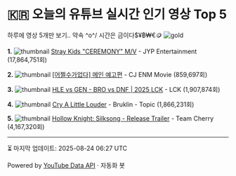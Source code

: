 # 🇰🇷 오늘의 유튜브 실시간 인기 영상 Top 5

하루에 영상 5개만 보기.. 약속 \^o^/ 
시간은 금이다$¥฿₩€🪙
![gold](https://media.tenor.com/your-gif-id.gif)


**1.** ![thumbnail](https://i.ytimg.com/vi/P7vBoGWoReg/default.jpg)
[Stray Kids "CEREMONY" M/V](https://youtube.com/watch?v=P7vBoGWoReg) - JYP Entertainment (17,864,751회)

**2.** ![thumbnail](https://i.ytimg.com/vi/ckHwZNuV-wQ/default.jpg)
[[어쩔수가없다] 메인 예고편](https://youtube.com/watch?v=ckHwZNuV-wQ) - CJ ENM Movie (859,697회)

**3.** ![thumbnail](https://i.ytimg.com/vi/AUwWNaiz_n4/default.jpg)
[HLE vs GEN - BRO vs DNF | 2025 LCK](https://youtube.com/watch?v=AUwWNaiz_n4) - LCK (1,907,874회)

**4.** ![thumbnail](https://i.ytimg.com/vi/z_kr00MTbt8/default.jpg)
[Cry A Little Louder](https://youtube.com/watch?v=z_kr00MTbt8) - Bruklin - Topic (1,866,231회)

**5.** ![thumbnail](https://i.ytimg.com/vi/6XGeJwsUP9c/default.jpg)
[Hollow Knight: Silksong - Release Trailer](https://youtube.com/watch?v=6XGeJwsUP9c) - Team Cherry (4,167,320회)


---
⏳ 마지막 업데이트: 2025-08-24 06:27 UTC

Powered by [YouTube Data API](https://developers.google.com/youtube/v3/docs/videos/list) · 자동화 봇